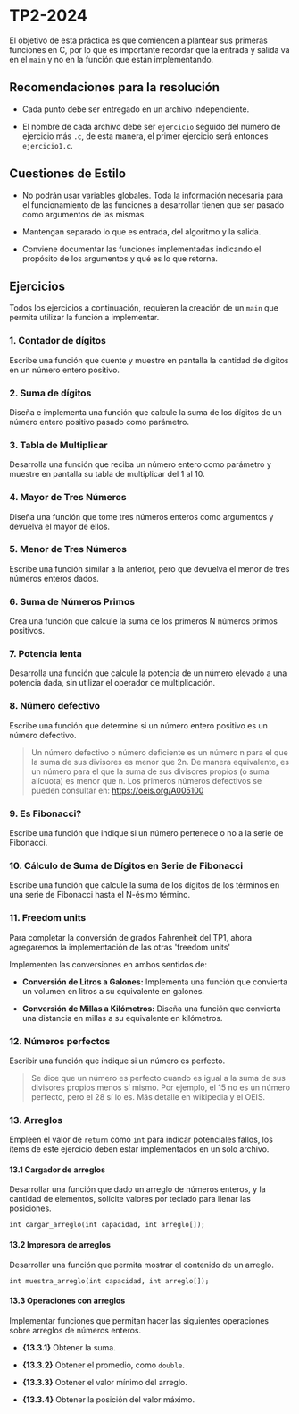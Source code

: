 TP2-2024
========

El objetivo de esta práctica es que comiencen a plantear sus primeras funciones en C, por lo que es importante recordar que la entrada y salida va en el `main` y no en la función que están implementando.

Recomendaciones para la resolución
----------------------------------

-   Cada punto debe ser entregado en un archivo independiente.

-   El nombre de cada archivo debe ser `ejercicio` seguido del número de ejercicio más `.c`, de esta manera, el primer ejercicio será entonces `ejercicio1.c`.

Cuestiones de Estilo
--------------------

-   No podrán usar variables globales. Toda la información necesaria para el funcionamiento de las funciones a desarrollar tienen que ser pasado como argumentos de las mismas.

-   Mantengan separado lo que es entrada, del algoritmo y la salida.

-   Conviene documentar las funciones implementadas indicando el propósito de los argumentos y qué es lo que retorna.

Ejercicios
----------

Todos los ejercicios a continuación, requieren la creación de un `main` que permita utilizar la función a implementar.

### 1\. Contador de dígitos

Escribe una función que cuente y muestre en pantalla la cantidad de dígitos en un número entero positivo.

### 2\. Suma de dígitos

Diseña e implementa una función que calcule la suma de los dígitos de un número entero positivo pasado como parámetro.

### 3\. Tabla de Multiplicar

Desarrolla una función que reciba un número entero como parámetro y muestre en pantalla su tabla de multiplicar del 1 al 10.

### 4\. Mayor de Tres Números

Diseña una función que tome tres números enteros como argumentos y devuelva el mayor de ellos.

### 5\. Menor de Tres Números

Escribe una función similar a la anterior, pero que devuelva el menor de tres números enteros dados.

### 6\. Suma de Números Primos

Crea una función que calcule la suma de los primeros N números primos positivos.

### 7\. Potencia lenta

Desarrolla una función que calcule la potencia de un número elevado a una potencia dada, sin utilizar el operador de multiplicación.

### 8\. Número defectivo

Escribe una función que determine si un número entero positivo es un número defectivo.

> Un número defectivo o número deficiente es un número n para el que la suma de sus divisores es menor que 2n. De manera equivalente, es un número para el que la suma de sus divisores propios (o suma alícuota) es menor que n. Los primeros números defectivos se pueden consultar en: https://oeis.org/A005100

### 9\. Es Fibonacci?

Escribe una función que indique si un número pertenece o no a la serie de Fibonacci.

### 10\. Cálculo de Suma de Dígitos en Serie de Fibonacci

Escribe una función que calcule la suma de los dígitos de los términos en una serie de Fibonacci hasta el N-ésimo término.

### 11\. Freedom units

Para completar la conversión de grados Fahrenheit del TP1, ahora agregaremos la implementación de las otras 'freedom units'

Implementen las conversiones en ambos sentidos de:

-   **Conversión de Litros a Galones:** Implementa una función que convierta un volumen en litros a su equivalente en galones.

-   **Conversión de Millas a Kilómetros:** Diseña una función que convierta una distancia en millas a su equivalente en kilómetros.

### 12\. Números perfectos

Escribir una función que indique si un número es perfecto.

> Se dice que un número es perfecto cuando es igual a la suma de sus divisores propios menos sí mismo. Por ejemplo, el 15 no es un número perfecto, pero el 28 sí lo es. Más detalle en wikipedia y el OEIS.

### 13\. Arreglos

Empleen el valor de `return` como `int` para indicar potenciales fallos, los ítems de este ejercicio deben estar implementados en un solo archivo.

#### 13.1 Cargador de arreglos

Desarrollar una función que dado un arreglo de números enteros, y la cantidad de elementos, solicite valores por teclado para llenar las posiciones.

`int cargar_arreglo(int capacidad, int arreglo[]);`

#### 13.2 Impresora de arreglos

Desarrollar una función que permita mostrar el contenido de un arreglo.

`int muestra_arreglo(int capacidad, int arreglo[]);`

#### 13.3 Operaciones con arreglos

Implementar funciones que permitan hacer las siguientes operaciones sobre arreglos de números enteros.

-   **{13.3.1}** Obtener la suma.

-   **{13.3.2}** Obtener el promedio, como `double`.

-   **{13.3.3}** Obtener el valor mínimo del arreglo.

-   **{13.3.4}** Obtener la posición del valor máximo.
